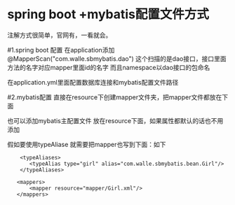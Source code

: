 # spring boot +mybatis配置文件方式

注解方式很简单，官网有，一看就会。


#1.spring boot 配置
    在application添加@MapperScan("com.walle.sbmybatis.dao")
  这个扫描的是dao接口，接口里面方法的名字对应mapper里面id的名字
  而且namespace以dao接口的包命名
  
  在application.yml里面配置数据库连接和mybatis配置文件路径
    
  
#2.mybatis配置
   直接在resource下创建mapper文件夹，把mapper文件都放在下面
   
   也可以添加mybatis主配置文件 放在resource下面，如果属性都默认的话也不用添加
   
   假如要使用typeAliase 就需要把mapper也写到下面：如下
   
        <typeAliases>
           <typeAlias type="girl" alias="com.walle.sbmybatis.bean.Girl"/>
        </typeAliases>
   
       <mappers>
           <mapper resource="mapper/Girl.xml"/>
       </mappers>
  
    
